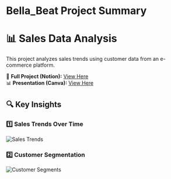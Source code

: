 # Bella_Beat Project Summary
# 📊 Sales Data Analysis

This project analyzes sales trends using customer data from an e-commerce platform.

📜 **Full Project (Notion):** [View Here](https://www.notion.so/Bellabeat-Case-study-56cf953afef84ae49854092c478bfccc?pvs=4)  
📊 **Presentation (Canva):** [View Here](https://www.canva.com/design/DAF2VLk_MQY/rCrw8vVAOR2nYX7Lsn6_7g/edit)

## 🔍 Key Insights
### 1️⃣ Sales Trends Over Time
![Sales Trends](Project-1/visuals/chart1.png)

### 2️⃣ Customer Segmentation
![Customer Segments](Project-1/visuals/dashboard.png)

